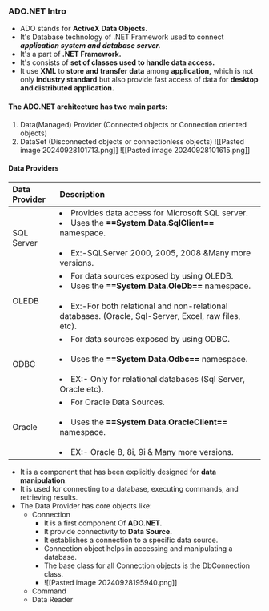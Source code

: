 ### **ADO.NET Intro**
- ADO stands for **ActiveX Data Objects.**
- It's Database technology of .NET Framework used to connect ***application system and database server.***
- It's a part of **.NET Framework.**
- It's consists of **set of classes used to handle data access.**
- It use **XML** to **store and transfer data** among **application,** which is not only **industry standard** but also provide fast access of data for **desktop  and distributed application.** 
#### The ADO.NET architecture has two main parts:
1. Data(Managed) Provider (Connected objects or Connection oriented objects)
2. DataSet (Disconnected objects or connectionless objects)
![[Pasted image 20240928101713.png]]
![[Pasted image 20240928101615.png]]

#### Data Providers
| Data Provider | Description                                                                                                                                                                                                                |
| :------------ | :------------------------------------------------------------------------------------------------------------------------------------------------------------------------------------------------------------------------- |
| SQL Server    | <li>Provides data access for Microsoft SQL server.</Ii><br><li>Uses the **==System.Data.SqlClient==** namespace.</li><br><li>Ex:-SQLServer 2000, 2005, 2008 &Many more versions.</li>                                      |
| OLEDB         | <li>For data sources exposed by using OLEDB.</Ii><br><li>Uses the **==System.Data.OleDb==** namespace.</li><br><li>Ex:-For both relational and non-relational databases. (Oracle, Sql-Server, Excel, raw files, etc).</li> |
| ODBC          | <li>For data sources exposed by using ODBC. </li><br><li>Uses the **==System.Data.Odbc==** namespace.</li><br><li>EX:- Only for relational databases (Sql Server, Oracle etc).</li>                                        |
| Oracle        | <li>For Oracle Data Sources.</li><br><li>Uses the **==System.Data.OracleClient==** namespace.</li><br><li>EX:- Oracle 8, 8i, 9i & Many more versions.</li>                                                                 |
- It is a component that has been explicitly designed for **data manipulation**.
- It is used for connecting to a database, executing commands, and retrieving results.
- The Data Provider has core objects like:
	- Connection
		- It is a first component Of **ADO.NET.**
		- It provide connectivity to **Data Source.**
		- It establishes a connection to a specific data source. 
		- Connection object helps in accessing and manipulating a database.
		- The base class for all Connection objects is the DbConnection class.
		- ![[Pasted image 20240928195940.png]]
	- Command
	- Data Reader